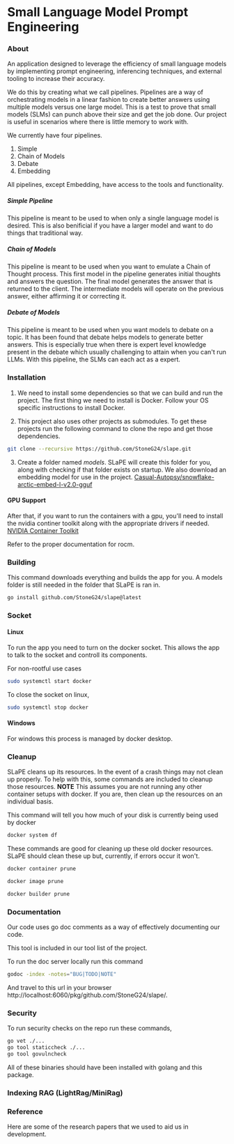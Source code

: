 # Small Language Model Prompt Engineering

### About

An application designed to leverage the efficiency of small language models by implementing prompt engineering, inferencing techniques, and external tooling to increase their accuracy.

We do this by creating what we call pipelines. Pipelines are a way of orchestrating models in a linear fashion to create better answers using multiple models versus one large model.
This is a test to prove that small models (SLMs) can punch above their size and get the job done. Our project is useful in scenarios where there is little memory to work with.

We currently have four pipelines.
1. Simple
2. Chain of Models
3. Debate
4. Embedding

All pipelines, except Embedding, have access to the tools and functionality.

##### Simple Pipeline
This pipeline is meant to be used to when only a single language model is desired. This is also benificial if you have a larger model and want to do things that traditional way.

##### Chain of Models
This pipeline is meant to be used when you want to emulate a Chain of Thought process. This first model in the pipeline generates initial thoughts and answers the question.
The final model generates the answer that is returned to the client. The intermediate models will operate on the previous answer, either affirming it or correcting it.

##### Debate of Models
This pipeline is meant to be used when you want models to debate on a topic. It has been found that debate helps models to generate better answers.
This is especially true when there is expert level knowledge present in the debate which usually challenging to attain when you can't run LLMs. With this pipeline, the SLMs can each
act as a expert.

### Installation

1. We need to install some dependencies so that we can build and run the project. The first thing we need to install is Docker.
Follow your OS specific instructions to install Docker.

2. This project also uses other projects as submodules. To get these projects run the following command to clone the repo and get those dependencies.
```bash
git clone --recursive https://github.com/StoneG24/slape.git
```

3. Create a folder named *models*. SLaPE will create this folder for you, along with checking if that folder exists on startup.
We also download an embedding model for use in the project. [Casual-Autopsy/snowflake-arctic-embed-l-v2.0-gguf](https://huggingface.co/Casual-Autopsy/snowflake-arctic-embed-l-v2.0-gguf)

#### GPU Support

After that, if you want to run the containers with a gpu, you'll need to install the nvidia continer toolkit along with the appropriate drivers if needed.
[NVIDIA Container Toolkit](https://docs.nvidia.com/datacenter/cloud-native/container-toolkit/latest)

Refer to the proper documentation for rocm.

### Building
This command downloads everything and builds the app for you. A models folder is still needed in the folder that SLaPE is ran in.
```bash
go install github.com/StoneG24/slape@latest
```
### Socket

#### Linux

To run the app you need to turn on the docker socket. This allows the app to talk to the socket and controll its components.

For non-rootful use cases

```bash
sudo systemctl start docker
```

To close the socket on linux,

```bash
sudo systemctl stop docker
```

#### Windows

For windows this process is managed by docker desktop.

### Cleanup
SLaPE cleans up its resources. In the event of a crash things may not clean up properly.
To help with this, some commands are included to cleanup those resources. **NOTE** This assumes you are not running any other container setups with docker.
If you are, then clean up the resources on an individual basis.

This command will tell you how much of your disk is currently being used by docker

```bash
docker system df
```

These commands are good for cleaning up these old docker resources. SLaPE should clean these up but, currently, if errors occur it won't.

```bash
docker container prune
```

```bash
docker image prune
```

```bash
docker builder prune
```

### Documentation
Our code uses go doc comments as a way of effectively documenting our code.

This tool is included in our tool list of the project.

To run the doc server locally run this command
```bash
godoc -index -notes="BUG|TODO|NOTE"
```
And travel to this url in your browser http://localhost:6060/pkg/github.com/StoneG24/slape/.

### Security
To run security checks on the repo run these commands,

```bash
go vet ./...
go tool staticcheck ./...
go tool govulncheck
```
All of these binaries should have been installed with golang and this package.

### Indexing RAG (LightRag/MiniRag)

### Reference

Here are some of the research papers that we used to aid us in development.
